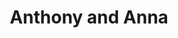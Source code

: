 ---
title: Anthony and Anna
year: 1928
opening_date: 1928-11-20
closing_date: 
layout: productions
featured_image: 
image_caption:
image_credit:
playbill:
category:
Theatre: Theatre Jacksonville
cast:
  Anna Penn: Alix Gress
  Anthony Fair: Charles Murchison
  Lady Cynthia Speedwell: Frances A. Ewell
  James Jago: Howard Harkisheimer
  Hubert Dunwoody: John R. Osborne
  Fred: Douglas Haygood
  George: Thomas Snowden
  Jacob Penn: W. R. Carter
crew:
  Director: Mrs. William Macklin
  Stage Manager: Frances Blackwell
understudies:
orchestra:
external_links:
---